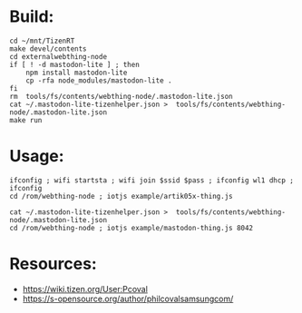 # Build: #

    cd ~/mnt/TizenRT
    make devel/contents
    cd externalwebthing-node
    if [ ! -d mastodon-lite ] ; then
        npm install mastodon-lite
        cp -rfa node_modules/mastodon-lite .
    fi
    rm  tools/fs/contents/webthing-node/.mastodon-lite.json 
    cat ~/.mastodon-lite-tizenhelper.json >  tools/fs/contents/webthing-node/.mastodon-lite.json 
    make run

# Usage: #

    ifconfig ; wifi startsta ; wifi join $ssid $pass ; ifconfig wl1 dhcp ; ifconfig
    cd /rom/webthing-node ; iotjs example/artik05x-thing.js

    cat ~/.mastodon-lite-tizenhelper.json >  tools/fs/contents/webthing-node/.mastodon-lite.json 
    cd /rom/webthing-node ; iotjs example/mastodon-thing.js 8042


# Resources: #

* https://wiki.tizen.org/User:Pcoval
* https://s-opensource.org/author/philcovalsamsungcom/

